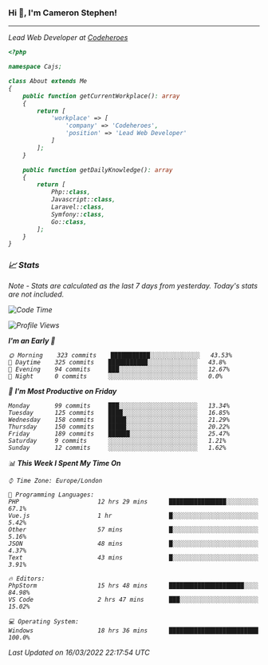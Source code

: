 ### Hi 👋, I'm Cameron Stephen!
<hr>
<p><em>Lead Web Developer at <a href="https://codeheroes.co.uk">Codeheroes</a></p>


```php
<?php

namespace Cajs;

class About extends Me
{
    public function getCurrentWorkplace(): array
    {
        return [
            'workplace' => [
                'company' => 'Codeheroes',
                'position' => 'Lead Web Developer'
            ]
        ];
    }

    public function getDailyKnowledge(): array
    {
        return [
            Php::class,
            Javascript::class,
            Laravel::class,
            Symfony::class,
            Go::class,
        ];
    }
}
```

### 📈 Stats
<p><em>Note - Stats are calculated as the last 7 days from yesterday. Today's stats are not included.</em></p>


<!--START_SECTION:waka-->
![Code Time](http://img.shields.io/badge/Code%20Time-2%2C736%20hrs%2036%20mins-blue)

![Profile Views](http://img.shields.io/badge/Profile%20Views-53-blue)

**I'm an Early 🐤** 

```text
🌞 Morning    323 commits    ███████████░░░░░░░░░░░░░░   43.53% 
🌆 Daytime    325 commits    ███████████░░░░░░░░░░░░░░   43.8% 
🌃 Evening    94 commits     ███░░░░░░░░░░░░░░░░░░░░░░   12.67% 
🌙 Night      0 commits      ░░░░░░░░░░░░░░░░░░░░░░░░░   0.0%

```
📅 **I'm Most Productive on Friday** 

```text
Monday       99 commits     ███░░░░░░░░░░░░░░░░░░░░░░   13.34% 
Tuesday      125 commits    ████░░░░░░░░░░░░░░░░░░░░░   16.85% 
Wednesday    158 commits    █████░░░░░░░░░░░░░░░░░░░░   21.29% 
Thursday     150 commits    █████░░░░░░░░░░░░░░░░░░░░   20.22% 
Friday       189 commits    ██████░░░░░░░░░░░░░░░░░░░   25.47% 
Saturday     9 commits      ░░░░░░░░░░░░░░░░░░░░░░░░░   1.21% 
Sunday       12 commits     ░░░░░░░░░░░░░░░░░░░░░░░░░   1.62%

```


📊 **This Week I Spent My Time On** 

```text
⌚︎ Time Zone: Europe/London

💬 Programming Languages: 
PHP                      12 hrs 29 mins      ████████████████░░░░░░░░░   67.1% 
Vue.js                   1 hr                █░░░░░░░░░░░░░░░░░░░░░░░░   5.42% 
Other                    57 mins             █░░░░░░░░░░░░░░░░░░░░░░░░   5.16% 
JSON                     48 mins             █░░░░░░░░░░░░░░░░░░░░░░░░   4.37% 
Text                     43 mins             █░░░░░░░░░░░░░░░░░░░░░░░░   3.91%

🔥 Editors: 
PhpStorm                 15 hrs 48 mins      █████████████████████░░░░   84.98% 
VS Code                  2 hrs 47 mins       ███░░░░░░░░░░░░░░░░░░░░░░   15.02%

💻 Operating System: 
Windows                  18 hrs 36 mins      █████████████████████████   100.0%

```


 Last Updated on 16/03/2022 22:17:54 UTC
<!--END_SECTION:waka-->
